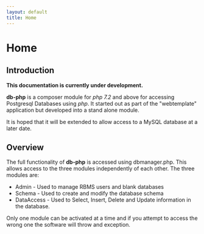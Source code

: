```yaml
---
layout: default
title: Home
---
```

# Home

## Introduction

**This documentation is currently under development.**

**db-php** is a composer module for *php 7.2* and above for accessing Postgresql Databases
using *php*.  It started out as part of the "webtemplate" application but developed into
a stand alone module.

It is hoped that it will be extended to allow access to a MySQL database at a later date.

## Overview

The full functionality of **db-php** is accessed using dbmanager.php.  This allows access
to the three modules independently of each other.  The three modules are:
* Admin - Used to manage RBMS users and blank databases
* Schema - Used to create and modify the database schema
* DataAccess - Used to Select, Insert, Delete and Update information in the database.

Only one module can be activated at a time and if you attempt to access the wrong one
the software will throw and exception.


